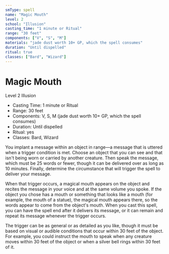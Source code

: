 ```yaml
---
smType: spell
name: "Magic Mouth"
level: 2
school: "Illusion"
casting_time: "1 minute or Ritual"
range: "30 feet"
components: ["V", "S", "M"]
materials: "jade dust worth 10+ GP, which the spell consumes"
duration: "Until dispelled"
ritual: true
classes: ["Bard", "Wizard"]
---
```


# Magic Mouth
Level 2 Illusion

- Casting Time: 1 minute or Ritual
- Range: 30 feet
- Components: V, S, M (jade dust worth 10+ GP, which the spell consumes)
- Duration: Until dispelled
- Ritual: yes
- Classes: Bard, Wizard

You implant a message within an object in range—a message that is uttered when a trigger condition is met. Choose an object that you can see and that isn't being worn or carried by another creature. Then speak the message, which must be 25 words or fewer, though it can be delivered over as long as 10 minutes. Finally, determine the circumstance that will trigger the spell to deliver your message.

When that trigger occurs, a magical mouth appears on the object and recites the message in your voice and at the same volume you spoke. If the object you chose has a mouth or something that looks like a mouth (for example, the mouth of a statue), the magical mouth appears there, so the words appear to come from the object's mouth. When you cast this spell, you can have the spell end after it delivers its message, or it can remain and repeat its message whenever the trigger occurs.

The trigger can be as general or as detailed as you like, though it must be based on visual or audible conditions that occur within 30 feet of the object. For example, you could instruct the mouth to speak when any creature moves within 30 feet of the object or when a silver bell rings within 30 feet of it.
